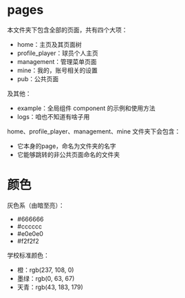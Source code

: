 # pages

本文件夹下包含全部的页面，共有四个大项：
+ home：主页及其页面树
+ profile_player：球员个人主页
+ management：管理菜单页面
+ mine：我的，账号相关的设置
+ pub：公共页面

及其他：
+ example：全局组件 component 的示例和使用方法
+ logs：咱也不知道有啥子用

home、profile_player、management、mine 文件夹下会包含：
+ 它本身的page，命名为文件夹的名字
+ 它能够跳转的非公共页面命名的文件夹


# 颜色
灰色系（由暗至亮）：
+ #666666
+ #cccccc
+ #e0e0e0
+ #f2f2f2

学校标准颜色：
+ 橙：rgb(237, 108, 0)
+ 墨绿：rgb(0, 63, 67)
+ 天青：rgb(43, 183, 179)